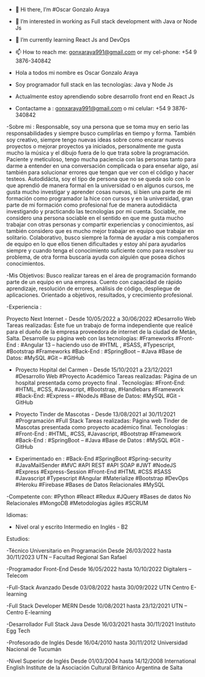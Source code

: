 - 👋 Hi there, I’m #Oscar Gonzalo Araya
- 👀 I’m interested in working as Full stack development with Java or Node Js
- 🌱 I’m currently learning React Js and DevOps
- 📫 How to reach me: gonxaraya991@gmail.com or my cel-phone: +54 9 3876-340842 

- Hola a todos mi nombre es Oscar Gonzalo Araya
- Soy programador full stack en las tecnologías: Java y Node Js
- Actualmente estoy aprendiendo sobre desarrollo front end en React Js
- Contactame a : gonxaraya991@gmail.com o mi celular: +54 9 3876-340842

-Sobre mi :  Responsable, soy una persona que se toma muy en serio las responsabilidades y siempre busco cumplirlas en tiempo y forma. También soy creativo,
siempre tengo nuevas ideas sobre como encarar nuevos proyectos o mejorar proyectos ya iniciados, personalmente me gusta mucho la música y el dibujo fuera
de lo que trata sobre la programación. Paciente y meticuloso, tengo mucha paciencia con las personas tanto para darme a entender en una conversación complicada
o para enseñar algo, así también para solucionar errores que tengan que ver con el código y hacer testeos. Autodidácta, soy el tipo de persona que no se queda solo
con lo que aprendió de manera formal en la universidad o en algunos cursos, me gusta mucho investigar y aprender cosas nuevas, si bien una parte de mi formación como
programador la hice con cursos y en la universidad, gran parte de mi formación como profesional fue de manera autodidácta investigando y practicando las tecnologías
por mi cuenta. Sociable, me considero una persona sociable en el sentido en que me gusta mucho trabajar con otras personas y compartir experiencias y conocimientos, así
también considero que es mucho mejor trabajar en equipo que trabajar en solitario. Colaborativo, busco siempre la forma de ayudar a mis compañeros de equipo en lo que
ellos tienen dificultades y estoy ahí para ayudarlos siempre y cuando tenga el conocimiento suficiente como para resolver su problema, de otra forma buscaría ayuda 
con alguién que posea dichos conocimientos.

-Mis Objetivos: Busco realizar tareas en el área de programación formando parte de un equipo en una empresa. Cuento con capacidad de rápido aprendizaje, resolución de errores, análisis de código, despliegue de aplicaciones. Orientado a objetivos, resultados, y crecimiento profesional. 

-Experiencia : 

Proyecto Next Internet - Desde 10/05/2022 a 30/06/2022
#Desarrollo Web 
Tareas realizadas: Éste fue un trabajo de forma independiente que realicé para el dueño de la empresa proveedora de internet de la ciudad de Metán, Salta. 
Desarrolle su página web con las tecnologías: 
#Frameworks #Front-End : #Angular 13 – haciendo uso de #HTML , #SASS, #Typescript, #Bootstrap
#Frameworks #Back-End : #SpringBoot – #Java
#Base de Datos: #MySQL
#Git – #GitHub

- Proyecto Hopital del Carmen - Desde 15/10/2021 a 23/12/2021
 #Desarrollo Web #Proyecto Académico
 Tareas realizadas: Página de un hospital presentada como proyecto final .
 Tecnologías:
 #Front-End: #HTML, #CSS, #Javascript, #Bootstrap, #Handlebars 
 #Framework #Back-End: #Express – #NodeJs
 #Base de Datos: #MySQL
 #Git - GitHub
 
 - Proyecto Tinder de Mascotas - Desde 13/08/2021 al 30/11/2021
  #Programación #Full Stack
  Tareas realizadas: Página web Tinder de Mascotas presentada como proyecto académico final.
  Tecnologías : 
  #Front-End : #HTML, #CSS, #Javascript, #Bootstrap
  #Framework #Back-End : #SpringBoot – #Java
  #Base de Datos : #MySQL
  #Git - GitHub
  
  - Experimentado en :
  #Back-End
  #SpringBoot
  #Spring-security
  #JavaMailSender
  #MVC
  #API REST
  #API SOAP
  #JWT
  #NodeJS
  #Express
  #Express-Session
  #Front-End
  #HTML
  #CSS
  #SASS
  #Javascript
  #Typescript
  #Angular
  #Materialize
  #Bootstrap
  #DevOps
  #Heroku
  #Firebase
  #Bases de Datos Relacionales
  #MySQL
  
  -Competente con:
  #Python
  #React
  #Redux
  #JQuery
  #Bases de datos No Relacionales
  #MongoDB
  #Metodologías ágiles
  #SCRUM
  
  Idiomas: 
  - Nivel oral y escrito Intermedio en Inglés - B2 
  
  Estudios: 
  
  -Técnico Universitario en Programación Desde 26/03/2022 hasta 30/11/2023
   UTN – Facultad Regional San Rafael

  -Programador Front-End Desde 16/05/2022 hasta 10/10/2022
   Digitalers – Telecom

  -Full-Stack Avanzado Desde 03/08/2022 hasta 30/09/2022
   UTN Centro E-learning

  -Full Stack Developer MERN Desde 10/08/2021 hasta 23/12/2021
   UTN – Centro E-learning 

  -Desarrollador Full Stack Java Desde 16/03/2021 hasta 30/11/2021
   Instituto Egg Tech
   
  -Profesorado de Inglés Desde 16/04/2010 hasta 30/11/2012
    Universidad Nacional de Tucumán
    
  -Nivel Superior de Inglés Desde 01/03/2004 hasta 14/12/2008
   International English Institute de la Asociación Cultural Británico Argentina de Salta
   
   
  
